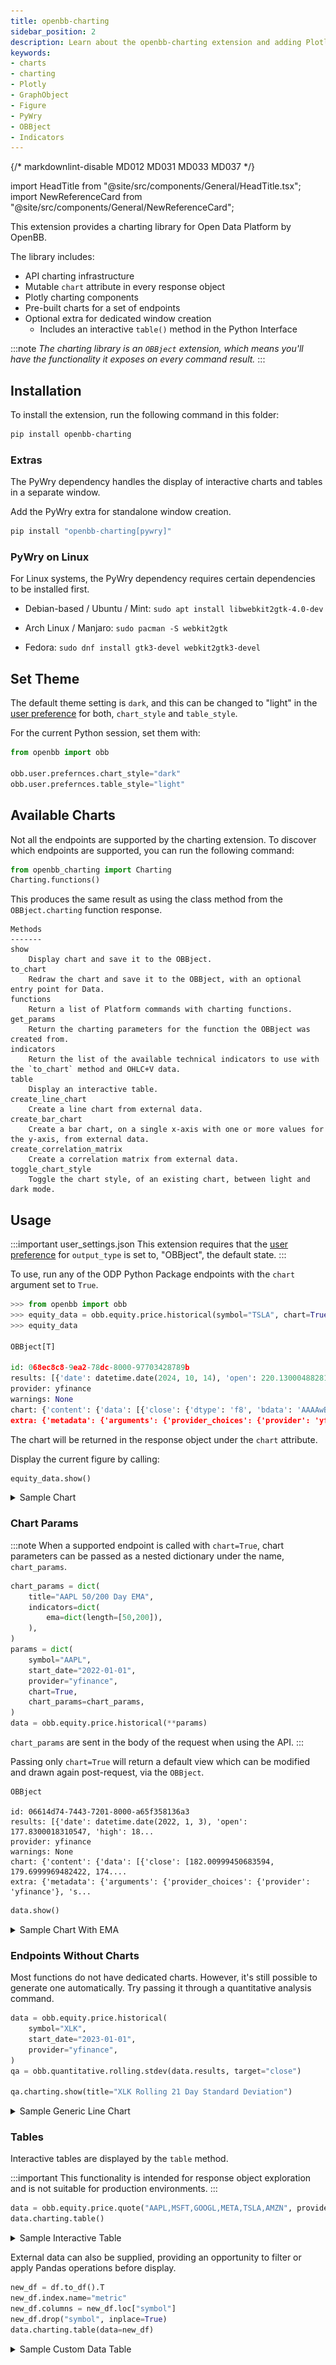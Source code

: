 ```yaml
---
title: openbb-charting
sidebar_position: 2
description: Learn about the openbb-charting extension and adding Plotly charts to the response object.
keywords:
- charts
- charting
- Plotly
- GraphObject
- Figure
- PyWry
- OBBject
- Indicators
---
```


{/* markdownlint-disable MD012 MD031 MD033 MD037 */}

import HeadTitle from "@site/src/components/General/HeadTitle.tsx";
import NewReferenceCard from "@site/src/components/General/NewReferenceCard";

<HeadTitle title="OpenBB Charting | OpenBB Docs" />

This extension provides a charting library for Open Data Platform by OpenBB.

The library includes:

- API charting infrastructure
- Mutable `chart` attribute in every response object
- Plotly charting components
- Pre-built charts for a set of endpoints
- Optional extra for dedicated window creation
  - Includes an interactive `table()` method in the Python Interface

:::note
*The charting library is an `OBBject` extension, which means you'll have the functionality it exposes on every command result.*
:::

## Installation

To install the extension, run the following command in this folder:

```bash
pip install openbb-charting
```

### Extras

The PyWry dependency handles the display of interactive charts and tables in a separate window.

Add the PyWry extra for standalone window creation.

```sh
pip install "openbb-charting[pywry]"
```

### PyWry on Linux

For Linux systems, the PyWry dependency requires certain dependencies to be installed first.

- Debian-based / Ubuntu / Mint:
`sudo apt install libwebkit2gtk-4.0-dev`

- Arch Linux / Manjaro:
`sudo pacman -S webkit2gtk`

- Fedora:
`sudo dnf install gtk3-devel webkit2gtk3-devel`

## Set Theme

The default theme setting is `dark`, and this can be changed to "light" in the [user preference](/python/settings/user_settings/preferences)
for both, `chart_style` and `table_style`.

For the current Python session, set them with:

```python
from openbb import obb

obb.user.prefernces.chart_style="dark"
obb.user.prefernces.table_style="light"

```

## Available Charts

Not all the endpoints are supported by the charting extension. To discover which endpoints are supported, you can run the following command:

```python
from openbb_charting import Charting
Charting.functions()
```

This produces the same result as using the class method from the `OBBject.charting` function response.

```console
Methods
-------
show
    Display chart and save it to the OBBject.
to_chart
    Redraw the chart and save it to the OBBject, with an optional entry point for Data.
functions
    Return a list of Platform commands with charting functions.
get_params
    Return the charting parameters for the function the OBBject was created from.
indicators
    Return the list of the available technical indicators to use with the `to_chart` method and OHLC+V data.
table
    Display an interactive table.
create_line_chart
    Create a line chart from external data.
create_bar_chart
    Create a bar chart, on a single x-axis with one or more values for the y-axis, from external data.
create_correlation_matrix
    Create a correlation matrix from external data.
toggle_chart_style
    Toggle the chart style, of an existing chart, between light and dark mode.
```

## Usage

:::important user_settings.json
This extension requires that the [user preference](/python/settings/user_settings/preferences) for `output_type` is set to, "OBBject", the default state.
:::

To use, run any of the ODP Python Package endpoints with the `chart` argument set to `True`.

```python
>>> from openbb import obb
>>> equity_data = obb.equity.price.historical(symbol="TSLA", chart=True)
>>> equity_data

OBBject[T]

id: 068ec8c8-9ea2-78dc-8000-97703428789b
results: [{'date': datetime.date(2024, 10, 14), 'open': 220.1300048828125, 'high': ...
provider: yfinance
warnings: None
chart: {'content': {'data': [{'close': {'dtype': 'f8', 'bdata': 'AAAAwB5la0AAAACAPX...
extra: {'metadata': {'arguments': {'provider_choices': {'provider': 'yfinance'}, 's...
```

The chart will be returned in the response object under the `chart` attribute.

Display the current figure by calling:

```python
equity_data.show()
```

<details>
<summary mdxType="summary">Sample Chart</summary>

![candles](image.png)

</details>

### Chart Params

:::note
When a supported endpoint is called with `chart=True`, chart parameters can be passed as a nested dictionary under the name, `chart_params`.

```python
chart_params = dict(
    title="AAPL 50/200 Day EMA",
    indicators=dict(
        ema=dict(length=[50,200]),
    ),
)
params = dict(
    symbol="AAPL",
    start_date="2022-01-01",
    provider="yfinance",
    chart=True,
    chart_params=chart_params,
)
data = obb.equity.price.historical(**params)
```
`chart_params` are sent in the body of the request when using the API.
:::

Passing only `chart=True` will return a default view which can be modified and drawn again post-request, via the `OBBject`.

```console
OBBject

id: 06614d74-7443-7201-8000-a65f358136a3
results: [{'date': datetime.date(2022, 1, 3), 'open': 177.8300018310547, 'high': 18...
provider: yfinance
warnings: None
chart: {'content': {'data': [{'close': [182.00999450683594, 179.6999969482422, 174....
extra: {'metadata': {'arguments': {'provider_choices': {'provider': 'yfinance'}, 's...
```

```python
data.show()
```

<details>
<summary mdxType="summary">Sample Chart With EMA</summary>

![candles with ema](https://github.com/OpenBB-finance/OpenBB/assets/85772166/b427d68b-777e-4230-852a-df749c5dbc46)

</details>

### Endpoints Without Charts

Most functions do not have dedicated charts. However, it's still possible to generate one automatically. Try passing it through a quantitative analysis command.

```python
data = obb.equity.price.historical(
    symbol="XLK",
    start_date="2023-01-01",
    provider="yfinance",
)
qa = obb.quantitative.rolling.stdev(data.results, target="close")

qa.charting.show(title="XLK Rolling 21 Day Standard Deviation")
```

<details>
<summary mdxType="summary">Sample Generic Line Chart</summary>

![auto chart](https://github.com/OpenBB-finance/OpenBB/assets/85772166/f87a6648-7365-4529-a254-35897af448ca)

</details>

### Tables

Interactive tables are displayed by the `table` method.

:::important
This functionality is intended for response object exploration and is not suitable for production environments.
:::

```python
data = obb.equity.price.quote("AAPL,MSFT,GOOGL,META,TSLA,AMZN", provider="yfinance")
data.charting.table()
```

<details>
<summary mdxType="summary">Sample Interactive Table</summary>

![Interactive Tables](https://github.com/OpenBB-finance/OpenBB/assets/85772166/77f5f812-b933-4ced-929c-c1e39b2a3eed)

</details>

External data can also be supplied, providing an opportunity to filter or apply Pandas operations before display.

```python
new_df = df.to_df().T
new_df.index.name="metric"
new_df.columns = new_df.loc["symbol"]
new_df.drop("symbol", inplace=True)
data.charting.table(data=new_df)
```

<details>
<summary mdxType="summary">Sample Custom Data Table</summary>

![Tables From External Data](https://github.com/OpenBB-finance/OpenBB/assets/85772166/d02f8c34-e1d1-4001-a73e-d3b948a4c5c1)

</details>

